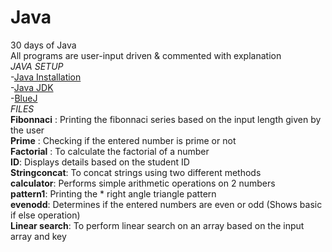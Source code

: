 # Java
30 days of Java\
All programs are user-input driven & commented with explanation\
*JAVA SETUP*\
-[Java Installation](https://java.com/en/download/help/download_options.html#windows)\
-[Java JDK](https://www.oracle.com/java/technologies/javase-downloads.html)\
-[BlueJ](https://www.bluej.org/)\
*FILES*\
**Fibonnaci** : Printing the fibonnaci series based on the input length given by the user\
**Prime** : Checking if the entered number is prime or not\
**Factorial** : To calculate the factorial of a number\
**ID**: Displays details based on the student ID\
**Stringconcat**: To concat strings using two different methods\
**calculator**: Performs simple arithmetic operations on 2 numbers\
**pattern1**: Printing the * right angle triangle pattern\
**evenodd**: Determines if the entered numbers are even or odd (Shows basic if else operation) \
**Linear search**: To perform linear search on an array based on the input array and key

